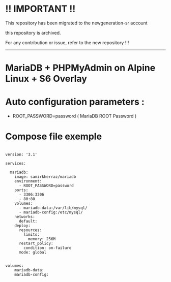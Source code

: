 # !! IMPORTANT !! 
This repository has been migrated to the newgeneration-sr account

this repository is archived.

For any contribution or issue, refer to the new repository !!!

---
# MariaDB + PHPMyAdmin on Alpine Linux + S6 Overlay

# Auto configuration parameters :

- ROOT_PASSWORD=password ( MariaDB ROOT Password )


# Compose file exemple

```

version: '3.1'

services:

  mariadb:
    image: samirkherraz/mariadb
    environment:
      - ROOT_PASSWORD=password
    ports:
      - 3306:3306
      - 80:80
    volumes:
      - mariadb-data:/var/lib/mysql/
      - mariadb-config:/etc/mysql/
    networks:
      default:
    deploy:
      resources:
        limits:
          memory: 256M
      restart_policy:
        condition: on-failure
      mode: global


volumes:
    mariadb-data:
    mariadb-config:

```
